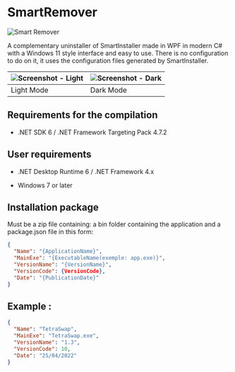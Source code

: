 # SmartRemover

![Smart Remover](https://raw.githubusercontent.com/eclipium/SmartRemover/master/smart_remover.png)

A complementary uninstaller of SmartInstaller made in WPF in modern C# with a Windows 11 style interface and easy to use. 
There is no configuration to do on it, it uses the configuration files generated by SmartInstaller.

| ![Screenshot - Light](https://raw.githubusercontent.com/eclipium/SmartRemover/master/SmartRemover-White.png) | ![ Screenshot - Dark](https://raw.githubusercontent.com/eclipium/SmartRemover/master/SmartRemover-Dark.png) |
|---------------------------------------------------------|--------------------------------------------------------|
| Light Mode                                              | Dark Mode                                              |

## Requirements for the compilation

- .NET SDK 6 / .NET Framework Targeting Pack 4.7.2

## User requirements

- .NET Desktop Runtime 6 / .NET Framework 4.x

- Windows 7 or later


## Installation package

Must be a zip file containing: a bin folder containing the application and a package.json file in this form:

```json
{
  "Name": "{ApplicationName}",
  "MainExe": "{ExecutableName(exemple: app.exe)}",
  "VersionName": "{VersionName}",
  "VersionCode": {VersionCode}, 
  "Date": "{PublicationDate}"
}
```

## Example :

```json
{
  "Name": "TetraSwap",
  "MainExe": "TetraSwap.exe",
  "VersionName": "1.3",
  "VersionCode": 10, 
  "Date": "25/04/2022"
}
```
